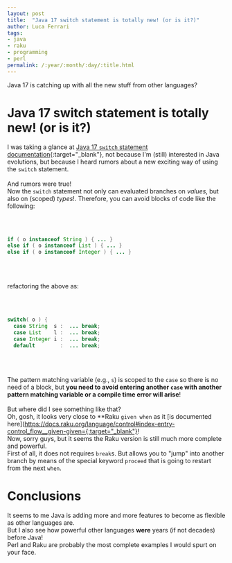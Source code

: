 ```yaml
---
layout: post
title:  "Java 17 switch statement is totally new! (or is it?)"
author: Luca Ferrari
tags:
- java
- raku
- programming
- perl
permalink: /:year/:month/:day/:title.html
---
```

Java 17 is catching up with all the new stuff from other languages?

# Java 17 switch statement is totally new! (or is it?)

I was taking a glance at [Java 17 `switch` statement documentation](https://docs.oracle.com/en/java/javase/17/language/pattern-matching-switch-expressions-and-statements.html){:target="_blank"}, not because I'm (still) interested in Java evolutions, but because I heard rumors about a new exciting way of using the `switch` statement.
<br/>
<br/>
And rumors were true!
<br/>
Now the `switch` statement not only can evaluated branches on *values*, but also on (scoped) *types*!.
Therefore, you can avoid blocks of code like the following:

<br/>
<br/>

``` java
if ( o instanceof String ) { ... }
else if ( o instanceof List ) { ... }
else if ( o instanceof Integer ) { ... }
```
<br/>
<br/>

refactoring the above as:

<br/>
<br/>

``` java
switch( o ) {
  case String  s :  ... break;
  case List    l :  ... break;
  case Integer i :  ... break;
  default        :  ... break;

```
<br/>
<br/>

The pattern matching variable (e.g., `s`) is scoped to the `case` so there is no need of a block, but **you need to avoid entering another `case` with another pattern matching variable or a compile time error will arise**!
<br/>
<br/>
But where did I see something like that?
<br/>
Oh, gosh, it looks very close to **Raku `given when` as it [is documented here](https://docs.raku.org/language/control#index-entry-control_flow__given-given={:target="_blank"}!
<br/>
Now, sorry guys, but it seems the Raku version is still much more complete and powerful.
<br/>
First of all, it does not requires `break`s. But allows you to "jump" into another branch by means of the special keyword `proceed` that is going to restart from the next `when`.

# Conclusions

It seems to me Java is adding more and more features to become as flexible as other languages are.
<br/>
But I also see how powerful other languages **were** years (if not decades) before Java!
<br/>
Perl and Raku are probably the most complete examples I would spurt on your face.
